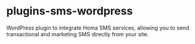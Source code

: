 # plugins-sms-wordpress
WordPress plugin to integrate Homa SMS services, allowing you to send transactional and marketing SMS directly from your site.
